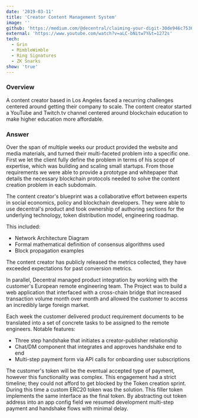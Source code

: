 ```yaml
---
date: '2019-03-11'
title: 'Creator Content Management System'
image: ''
github: 'https://medium.com/@decentral/claiming-your-digit-30de946c7536'
external: 'https://www.youtube.com/watch?v=aLC-bNitw7Y&t=1272s'
tech:
  - Grin
  - MimbleWimble
  - Ring Signatures
  - ZK Snarks
show: 'true'
---
```


### Overview

A content creator based in Los Angeles faced a recurring challenges centered around getting their company to scale. The content creator started a YouTube and Twitch.tv channel centered around blockchain education to make higher education more affordable.

### Answer

Over the span of multiple weeks our product provided the website and media materials, and turned their multi-faceted problem into a specific one. First we let the client fully define the problem in terms of his scope of expertise, which was building and scaling small startups. From those requirements we were able to provide a prototype and whitepaper that details the necessary blockchain protocols needed to solve the content creation problem in each subdomain.

The content creator's blueprint was a collaborative effort between experts in social economics, policy and blockchain developers. They were able to use decentral's product and took ownership of authoring sections for the underlying technology, token distribution model, engineering roadmap.

This included:

- Network Architecture Diagram
- Formal mathematical definition of consensus algorithms used
- Block propagation examples

The content creator has publicly released the metrics collected, they have exceeded expectations for past conversion metrics.

In parallel, Decentral managed product integration by working with the customer's European remote engineering team. The Project was to build a web application that interfaced with a cross-chain bridge that increased transaction volume month over month and allowed the customer to access an incredibly large foreign market.

Each week the customer delivered product requirement documents to be translated into a set of concrete tasks to be assigned to the remote engineers. Notable features:

- Three step handshake that initiates a creator-publisher relationship
- Chat/DM component that integrates and approves handshake end to end
- Multi-step payment form via API calls for onboarding user subscriptions

The customer's token will be the eventual accepted type of payment, however this functionality was complex. This engagement had a strict timeline; they could not afford to get blocked by the Token creation sprint. During this time a custom ERC20 token was the solution. This filler token implements the same interface as the final token. By abstracting out token address into an app config field we resumed development multi-step payment and handshake flows with minimal delay.
